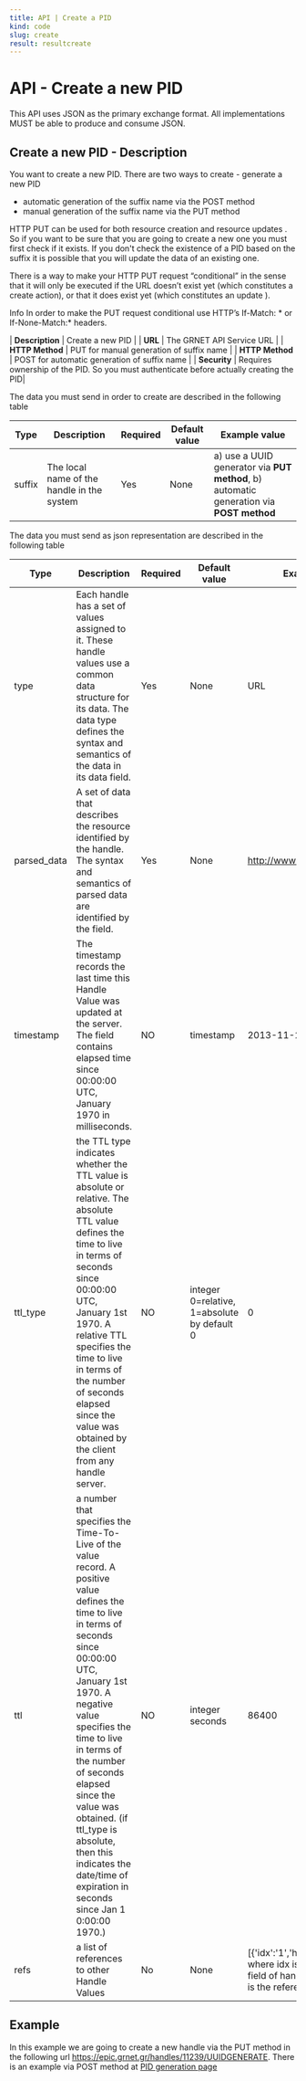 ```yaml
---
title: API | Create a PID
kind: code
slug: create
result: resultcreate
---
```


# API - Create a new PID

This API uses JSON as the primary exchange format. All implementations MUST be able to produce and consume JSON.

## Create a new PID - Description

You want to create a new PID. There are two ways to create - generate a new PID 

- automatic generation of the suffix name via the POST method
- manual generation of the suffix name via the PUT method

HTTP PUT can be used for both resource creation and resource updates .
So if you want to be sure that you are going to create a new one you must first check if it exists. If you don't check the existence of a PID based on the suffix it is possible that you will update the data of an existing one. 

There is a way to make your HTTP PUT request “conditional” in the sense that it will only be executed if the URL doesn’t exist yet (which constitutes a create action), or that it does exist yet (which constitutes an update ). 

<p class="text-warning"><span class="label label-success">Info</span> In order to make the PUT request conditional use HTTP’s If-Match: * or If-None-Match:* headers.</p>

| **Description** | Create a new PID |
| **URL**         | The GRNET API Service URL  |
| **HTTP Method** | PUT for manual generation of suffix name                       |
| **HTTP Method** | POST for automatic generation of suffix name                       |
| **Security**    | Requires ownership of the PID. So you must authenticate before actually creating the PID|

The data you must send in order to create are described in the following table 


Type | Description | Required | Default value | Example value |
------|-------------|----------|---------------|---------------|
suffix | The local name of the handle in the system | Yes | None | a) use a UUID generator via **PUT method**, b) automatic generation via **POST method** |

The data you must send as json representation are described in the following table 

Type | Description | Required | Default value | Example value |
------|-------------|----------|---------------|---------------|
type |Each handle has a set of values assigned to it.  These handle values use a common data structure for its data. The data type defines the syntax and semantics of the data in its data field.  | Yes | None | URL |
parsed_data|A set of data that describes the resource identified by the handle. The syntax and semantics of parsed data are identified by the <type> field.|Yes|None|http://www.grnet.gr
timestamp|The timestamp records the last time this Handle Value was updated at the server. The field contains elapsed time since 00:00:00 UTC, January 1970 in milliseconds.|NO|timestamp|2013-11-26T11:58:14Z
ttl_type|the TTL type indicates whether the TTL value is absolute or relative.  The absolute TTL value defines the time to live in terms of seconds since 00:00:00 UTC, January 1st 1970.  A relative TTL specifies the time to live in terms of the number of seconds elapsed since the value was obtained by the client from any handle server.|NO|integer 0=relative, 1=absolute by default 0|0|
ttl|a number that specifies the Time-To- Live of the value record. A positive value defines the time to live in terms of seconds since 00:00:00 UTC, January 1st 1970. A negative value specifies the time to live in terms of the number of seconds elapsed since the value was obtained. (if ttl_type is absolute, then this indicates the date/time of expiration in seconds since Jan 1 0:00:00 1970.) |NO|integer seconds |86400|
refs|a list of references to other Handle Values| No| None| [{'idx':'1','handle':'11239/12'}] where idx is the value for index field of handle data, and handle is the referenced handle value 

## Example

In this example we are going to create a new handle via the PUT method  in the following url https://epic.grnet.gr/handles/11239/UUIDGENERATE. There is an example via POST method at [PID generation page][PIDGEN]

[PIDGEN]: /guides/api-generation/
